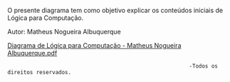 O presente diagrama tem como objetivo explicar os conteúdos iniciais de Lógica para Computação.



Autor: Matheus Nogueira Albuquerque

[Diagrama de Lógica para Computação - Matheus Nogueira Albuquerque.pdf](https://github.com/Nogz04/Logica-Para-Computacao/files/15155701/Diagrama.de.Logica.para.Computacao.-.Matheus.Nogueira.Albuquerque.pdf)


                                                             -Todos os direitos reservados.
